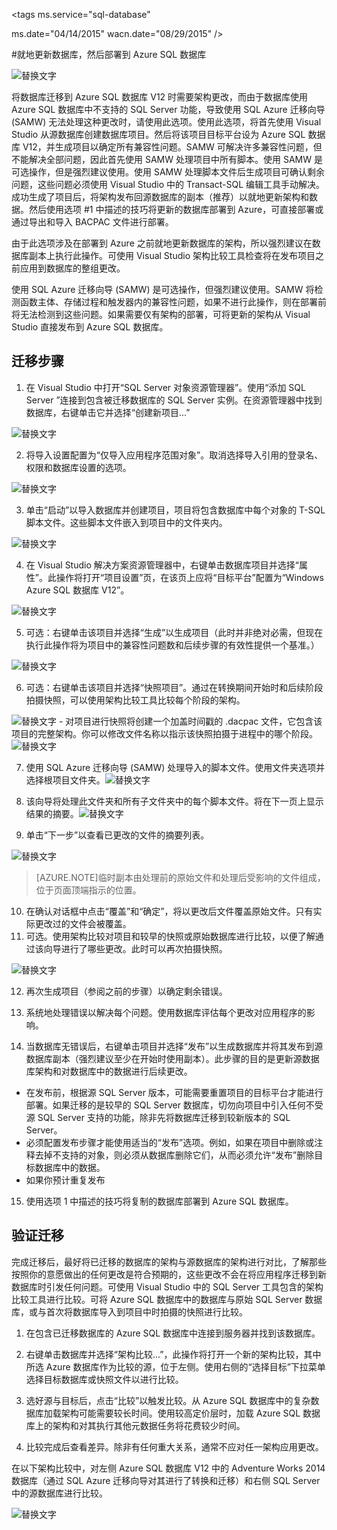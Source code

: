 <properties 
   pageTitle="使用 Visual Studio 和 SSDT 进行迁移" 
   description="Windows Azure SQL 数据库, 数据库迁移, 导入数据库, 导出数据库, 迁移向导" 
   services="sql-database" 
   documentationCenter="" 
   authors="kaivalyah2015" 
   manager="jeffreyg" 
   editor="monicar"/>

<tags 
   ms.service="sql-database"
  
   ms.date="04/14/2015" 
   wacn.date="08/29/2015" 
   />

#就地更新数据库，然后部署到 Azure SQL 数据库

![替换文字](./media/sql-database-migrate-visualstudio-ssdt/01VSSSDTDiagram.png)

将数据库迁移到 Azure SQL 数据库 V12 时需要架构更改，而由于数据库使用 Azure SQL 数据库中不支持的 SQL Server 功能，导致使用 SQL Azure 迁移向导 (SAMW) 无法处理这种更改时，请使用此选项。使用此选项，将首先使用 Visual Studio 从源数据库创建数据库项目。然后将该项目目标平台设为 Azure SQL 数据库 V12，并生成项目以确定所有兼容性问题。SAMW 可解决许多兼容性问题，但不能解决全部问题，因此首先使用 SAMW 处理项目中所有脚本。使用 SAMW 是可选操作，但是强烈建议使用。使用 SAMW 处理脚本文件后生成项目可确认剩余问题，这些问题必须使用 Visual Studio 中的 Transact-SQL 编辑工具手动解决。成功生成了项目后，将架构发布回源数据库的副本（推荐）以就地更新架构和数据。然后使用选项 #1 中描述的技巧将更新的数据库部署到 Azure，可直接部署或通过导出和导入 BACPAC 文件进行部署。
 
由于此选项涉及在部署到 Azure 之前就地更新数据库的架构，所以强烈建议在数据库副本上执行此操作。可使用 Visual Studio 架构比较工具检查将在发布项目之前应用到数据库的整组更改。

使用 SQL Azure 迁移向导 (SAMW) 是可选操作，但强烈建议使用。SAMW 将检测函数主体、存储过程和触发器内的兼容性问题，如果不进行此操作，则在部署前将无法检测到这些问题。如果需要仅有架构的部署，可将更新的架构从 Visual Studio 直接发布到 Azure SQL 数据库。

## 迁移步骤

1.	在 Visual Studio 中打开“SQL Server 对象资源管理器”。使用“添加 SQL Server ”连接到包含被迁移数据库的 SQL Server 实例。在资源管理器中找到数据库，右键单击它并选择“创建新项目...” 

![替换文字](./media/sql-database-migrate-visualstudio-ssdt/02MigrateSSDT.png)

2.	将导入设置配置为“仅导入应用程序范围对象”。取消选择导入引用的登录名、权限和数据库设置的选项。

![替换文字](./media/sql-database-migrate-visualstudio-ssdt/03MigrateSSDT.png)

3.	单击“启动”以导入数据库并创建项目，项目将包含数据库中每个对象的 T-SQL 脚本文件。这些脚本文件嵌入到项目中的文件夹内。

![替换文字](./media/sql-database-migrate-visualstudio-ssdt/04MigrateSSDT.png)

4.	在 Visual Studio 解决方案资源管理器中，右键单击数据库项目并选择“属性”。此操作将打开“项目设置”页，在该页上应将“目标平台”配置为“Windows Azure SQL 数据库 V12”。

![替换文字](./media/sql-database-migrate-visualstudio-ssdt/05MigrateSSDT.png)

5.	可选：右键单击该项目并选择“生成”以生成项目（此时并非绝对必需，但现在执行此操作将为项目中的兼容性问题数和后续步骤的有效性提供一个基准。）

![替换文字](./media/sql-database-migrate-visualstudio-ssdt/06MigrateSSDT.png)

6.	可选：右键单击该项目并选择“快照项目”。通过在转换期间开始时和后续阶段拍摄快照，可以使用架构比较工具比较每个阶段的架构。

![替换文字](./media/sql-database-migrate-visualstudio-ssdt/07MigrateSSDT.png) - 对项目进行快照将创建一个加盖时间戳的 .dacpac 文件，它包含该项目的完整架构。你可以修改文件名称以指示该快照拍摄于进程中的哪个阶段。![替换文字](./media/sql-database-migrate-visualstudio-ssdt/08MigrateSSDT.png)

7.	使用 SQL Azure 迁移向导 (SAMW) 处理导入的脚本文件。使用文件夹选项并选择根项目文件夹。![替换文字](./media/sql-database-migrate-visualstudio-ssdt/09MigrateSSDT.png)

8.	该向导将处理此文件夹和所有子文件夹中的每个脚本文件。将在下一页上显示结果的摘要。![替换文字](./media/sql-database-migrate-visualstudio-ssdt/10MigrateSSDT.png)
9.	单击“下一步”以查看已更改的文件的摘要列表。 

![替换文字](./media/sql-database-migrate-visualstudio-ssdt/11MigrateSSDT.png)

> [AZURE.NOTE]临时副本由处理前的原始文件和处理后受影响的文件组成，位于页面顶端指示的位置。

10.	在确认对话框中点击“覆盖”和“确定”，将以更改后文件覆盖原始文件。只有实际更改过的文件会被覆盖。
11.	可选。使用架构比较对项目和较早的快照或原始数据库进行比较，以便了解通过该向导进行了哪些更改。此时可以再次拍摄快照。 

![替换文字](./media/sql-database-migrate-visualstudio-ssdt/12MigrateSSDT.png)

12.	再次生成项目（参阅之前的步骤）以确定剩余错误。

13.	系统地处理错误以解决每个问题。使用数据库评估每个更改对应用程序的影响。

14.	当数据库无错误后，右键单击项目并选择“发布”以生成数据库并将其发布到源数据库副本（强烈建议至少在开始时使用副本）。此步骤的目的是更新源数据库架构和对数据库中的数据进行后续更改。
- 在发布前，根据源 SQL Server 版本，可能需要重置项目的目标平台才能进行部署。如果迁移的是较早的 SQL Server 数据库，切勿向项目中引入任何不受源 SQL Server 支持的功能，除非先将数据库迁移到较新版本的 SQL Server。 
- 必须配置发布步骤才能使用适当的“发布”选项。例如，如果在项目中删除或注释去掉不支持的对象，则必须从数据库删除它们，从而必须允许“发布”删除目标数据库中的数据。 
- 如果你预计重复发布 

15.	使用选项 1 中描述的技巧将复制的数据库部署到 Azure SQL 数据库。

## 验证迁移

完成迁移后，最好将已迁移的数据库的架构与源数据库的架构进行对比，了解那些按照你的意愿做出的任何更改是符合预期的，这些更改不会在将应用程序迁移到新数据库时引发任何问题。可使用 Visual Studio 中的 SQL Server 工具包含的架构比较工具进行比较。可将 Azure SQL 数据库中的数据库与原始 SQL Server 数据库，或与首次将数据库导入到项目中时拍摄的快照进行比较。

1.	在包含已迁移数据库的 Azure SQL 数据库中连接到服务器并找到该数据库。 

2.	右键单击数据库并选择“架构比较...”，此操作将打开一个新的架构比较，其中所选 Azure 数据库作为比较的源，位于左侧。使用右侧的“选择目标”下拉菜单选择目标数据库或快照文件以进行比较。

3.	选好源与目标后，点击“比较”以触发比较。从 Azure SQL 数据库中的复杂数据库加载架构可能需要较长时间。使用较高定价层时，加载 Azure SQL 数据库上的架构和对其执行其他元数据任务将花费较少时间。

4.	比较完成后查看差异。除非有任何重大关系，通常不应对任一架构应用更改。

在以下架构比较中，对左侧 Azure SQL 数据库 V12 中的 Adventure Works 2014 数据库（通过 SQL Azure 迁移向导对其进行了转换和迁移）和右侧 SQL Server 中的源数据库进行比较。

![替换文字](./media/sql-database-migrate-visualstudio-ssdt/13MigrateSSDT.png)

<!---HONumber=67-->